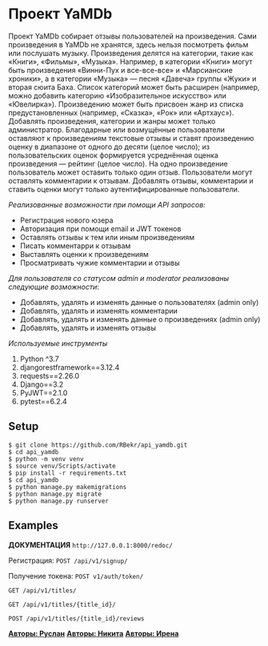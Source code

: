 # Проект YaMDb

Проект YaMDb собирает отзывы пользователей на произведения. Сами произведения в YaMDb не хранятся, здесь нельзя посмотреть фильм или послушать музыку.
Произведения делятся на категории, такие как «Книги», «Фильмы», «Музыка». Например, в категории «Книги» могут быть произведения «Винни-Пух и все-все-все» и «Марсианские хроники», а в категории «Музыка» — песня «Давеча» группы «Жуки» и вторая сюита Баха. Список категорий может быть расширен (например, можно добавить категорию «Изобразительное искусство» или «Ювелирка»). 
Произведению может быть присвоен жанр из списка предустановленных (например, «Сказка», «Рок» или «Артхаус»). 
Добавлять произведения, категории и жанры может только администратор.
Благодарные или возмущённые пользователи оставляют к произведениям текстовые отзывы и ставят произведению оценку в диапазоне от одного до десяти (целое число); из пользовательских оценок формируется усреднённая оценка произведения — рейтинг (целое число). На одно произведение пользователь может оставить только один отзыв.
Пользователи могут оставлять комментарии к отзывам.
Добавлять отзывы, комментарии и ставить оценки могут только аутентифицированные пользователи.

_Реализованные возможности при помощи API запросов:_
+ Регистрация нового юзера
+ Авторизация при помощи email и JWT токенов
+ Оставлять отзывы к тем или иным произведениям
+ Писать комментарри к отзывам
+ Выставлять оценки к произведениям
+ Просматривать чужие комментарии и отзывы

_Для пользователя со статусом admin и moderator реализованы следующие возможности_:
+ Добавлять, удалять и изменять данные о пользователях (admin only)
+ Добавлять, удалять и изменять комментарии
+ Добавлять, удалять и изменять данные о произведениях (admin only)
+ Добавлять, удалять и изменять отзывы

_Используемые инструменты_
1. Python ^3.7
2. djangorestframework==3.12.4
3. requests==2.26.0
4. Django==3.2
5. PyJWT==2.1.0
6. pytest==6.2.4

## Setup
```
$ git clone https://github.com/RBekr/api_yamdb.git
$ cd api_yamdb
$ python -m venv venv
$ source venv/Scripts/activate
$ pip install -r requirements.txt
$ cd api_yamdb
$ python manage.py makemigrations
$ python manage.py migrate
$ python manage.py runserver
```
## Examples

__ДОКУМЕНТАЦИЯ__
`http://127.0.0.1:8000/redoc/`

Регистрация: 
`POST /api/v1/signup/`

Получение токена: 
`POST v1/auth/token/`

`GET /api/v1/titles/`

`GET /api/v1/titles/{title_id}/`

`POST /api/v1/titles/{title_id}/reviews`

[__Авторы: Руслан__](https://github.com/RBekr)
[__Авторы: Никита__](https://github.com/Irena-bun)
[__Авторы: Ирена__](https://github.com/Mr-Green-N)